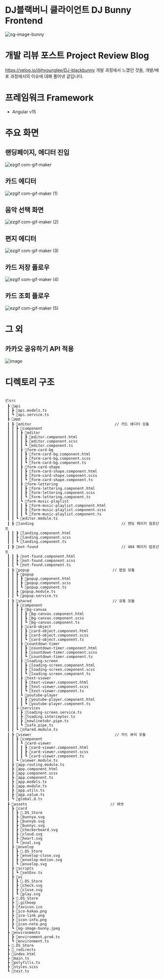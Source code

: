 # DJ블랙버니 클라이언트 DJ Bunny Frontend
![og-image-bunny](https://user-images.githubusercontent.com/48678660/214809468-3ddd67da-9119-46e9-b25a-b61b91d397c4.jpeg)

# 개발 리뷰 포스트 Project Review Blog
https://velog.io/@hyounglee/DJ-blackbunny
개발 과정에서 느꼈던 것들, 개발/배포 과정에서의 이슈에 대해 풀어낸 글입니다.

# 프레임워크 Framework
- Angular v15



# 주요 화면
## 랜딩페이지, 에디터 진입
![ezgif com-gif-maker](https://user-images.githubusercontent.com/48678660/214815695-e1910351-8683-436f-8a20-661ce7cb0396.gif)

## 카드 에디터
![ezgif com-gif-maker (1)](https://user-images.githubusercontent.com/48678660/214815987-4cb5d0e0-09b5-4de1-8497-53f80de64e9a.gif)

## 음악 선택 화면
![ezgif com-gif-maker (2)](https://user-images.githubusercontent.com/48678660/214816960-7aa8b436-e299-44ce-b822-dc4ade0ba9b1.gif)

## 편지 에디터
![ezgif com-gif-maker (3)](https://user-images.githubusercontent.com/48678660/214817192-d2866e0c-4284-4892-8c7e-609c90f578d9.gif)

## 카드 저장 플로우
![ezgif com-gif-maker (4)](https://user-images.githubusercontent.com/48678660/214817600-30fc6f67-81af-47b8-9cca-fe16be6b00c3.gif)

## 카드 조회 플로우
![ezgif com-gif-maker (5)](https://user-images.githubusercontent.com/48678660/214817618-ff1edc80-3da0-4006-883f-f80536cd58d0.gif)

# 그 외
## 카카오 공유하기 API 적용
![image](https://user-images.githubusercontent.com/48678660/214817822-8de75ef5-4ebc-4c3b-9224-b15b4250325a.png)


# 디렉토리 구조
```

📦src
 ┣ 📂api
 ┃ ┣ 📜api.models.ts
 ┃ ┗ 📜api.service.ts
 ┣ 📂app
 ┃ ┣ 📂editor                                      // 카드 에디터 모듈
 ┃ ┃ ┣ 📂component
 ┃ ┃ ┃ ┣ 📂editor
 ┃ ┃ ┃ ┃ ┣ 📜editor.component.html
 ┃ ┃ ┃ ┃ ┣ 📜editor.component.scss
 ┃ ┃ ┃ ┃ ┗ 📜editor.component.ts
 ┃ ┃ ┃ ┣ 📂form-card-bg
 ┃ ┃ ┃ ┃ ┣ 📜form-card-bg.component.html
 ┃ ┃ ┃ ┃ ┣ 📜form-card-bg.component.scss
 ┃ ┃ ┃ ┃ ┗ 📜form-card-bg.component.ts
 ┃ ┃ ┃ ┣ 📂form-card-shape
 ┃ ┃ ┃ ┃ ┣ 📜form-card-shape.component.html
 ┃ ┃ ┃ ┃ ┣ 📜form-card-shape.component.scss
 ┃ ┃ ┃ ┃ ┗ 📜form-card-shape.component.ts
 ┃ ┃ ┃ ┣ 📂form-lettering
 ┃ ┃ ┃ ┃ ┣ 📜form-lettering.component.html
 ┃ ┃ ┃ ┃ ┣ 📜form-lettering.component.scss
 ┃ ┃ ┃ ┃ ┗ 📜form-lettering.component.ts
 ┃ ┃ ┃ ┗ 📂form-music-playlist
 ┃ ┃ ┃ ┃ ┣ 📜form-music-playlist.component.html
 ┃ ┃ ┃ ┃ ┣ 📜form-music-playlist.component.scss
 ┃ ┃ ┃ ┃ ┗ 📜form-music-playlist.component.ts
 ┃ ┃ ┗ 📜editor.module.ts
 ┃ ┣ 📂landing                                        // 랜딩 페이지 컴포넌트
 ┃ ┃ ┣ 📜landing.component.html
 ┃ ┃ ┣ 📜landing.component.scss
 ┃ ┃ ┗ 📜landing.component.ts
 ┃ ┣ 📂not-found                                      // 404 페이지 컴포넌트
 ┃ ┃ ┣ 📜not-found.component.html
 ┃ ┃ ┣ 📜not-found.component.scss
 ┃ ┃ ┗ 📜not-found.component.ts
 ┃ ┣ 📂popup                                      // 팝업 모듈
 ┃ ┃ ┣ 📂popup
 ┃ ┃ ┃ ┣ 📜popup.component.html
 ┃ ┃ ┃ ┣ 📜popup.component.scss
 ┃ ┃ ┃ ┗ 📜popup.component.ts
 ┃ ┃ ┣ 📜popup.module.ts
 ┃ ┃ ┗ 📜popup.service.ts
 ┃ ┣ 📂shared                                     // 공통 모듈
 ┃ ┃ ┣ 📂component
 ┃ ┃ ┃ ┣ 📂bg-canvas
 ┃ ┃ ┃ ┃ ┣ 📜bg-canvas.component.html
 ┃ ┃ ┃ ┃ ┣ 📜bg-canvas.component.scss
 ┃ ┃ ┃ ┃ ┗ 📜bg-canvas.component.ts
 ┃ ┃ ┃ ┣ 📂card-object
 ┃ ┃ ┃ ┃ ┣ 📜card-object.component.html
 ┃ ┃ ┃ ┃ ┣ 📜card-object.component.scss
 ┃ ┃ ┃ ┃ ┗ 📜card-object.component.ts
 ┃ ┃ ┃ ┣ 📂countdown-timer
 ┃ ┃ ┃ ┃ ┣ 📜countdown-timer.component.html
 ┃ ┃ ┃ ┃ ┣ 📜countdown-timer.component.scss
 ┃ ┃ ┃ ┃ ┗ 📜countdown-timer.component.ts
 ┃ ┃ ┃ ┣ 📂loading-screen
 ┃ ┃ ┃ ┃ ┣ 📜loading-screen.component.html
 ┃ ┃ ┃ ┃ ┣ 📜loading-screen.component.scss
 ┃ ┃ ┃ ┃ ┗ 📜loading-screen.component.ts
 ┃ ┃ ┃ ┣ 📂text-viewer
 ┃ ┃ ┃ ┃ ┣ 📜text-viewer.component.html
 ┃ ┃ ┃ ┃ ┣ 📜text-viewer.component.scss
 ┃ ┃ ┃ ┃ ┗ 📜text-viewer.component.ts
 ┃ ┃ ┃ ┗ 📂youtube-player
 ┃ ┃ ┃ ┃ ┣ 📜youtube-player.component.html
 ┃ ┃ ┃ ┃ ┗ 📜youtube-player.component.ts
 ┃ ┃ ┣ 📂services
 ┃ ┃ ┃ ┣ 📜loading-screen.service.ts
 ┃ ┃ ┃ ┣ 📜loading.interceptor.ts
 ┃ ┃ ┃ ┣ 📜newlinetobr.pipe.ts
 ┃ ┃ ┃ ┗ 📜safe.pipe.ts
 ┃ ┃ ┗ 📜shared.module.ts
 ┃ ┣ 📂viewer                                      // 카드 뷰어 모듈
 ┃ ┃ ┣ 📂component
 ┃ ┃ ┃ ┗ 📂card-viewer
 ┃ ┃ ┃ ┃ ┣ 📜card-viewer.component.html
 ┃ ┃ ┃ ┃ ┣ 📜card-viewer.component.scss
 ┃ ┃ ┃ ┃ ┗ 📜card-viewer.component.ts
 ┃ ┃ ┗ 📜viewer.module.ts
 ┃ ┣ 📜app-routing.module.ts
 ┃ ┣ 📜app.component.html
 ┃ ┣ 📜app.component.scss
 ┃ ┣ 📜app.component.ts
 ┃ ┣ 📜app.models.ts
 ┃ ┣ 📜app.module.ts
 ┃ ┣ 📜app.utils.ts
 ┃ ┣ 📜app.value.ts
 ┃ ┗ 📜global.d.ts
 ┣ 📂assets                                      // 에셋
 ┃ ┣ 📂card
 ┃ ┃ ┣ 📜.DS_Store
 ┃ ┃ ┣ 📜bunnya.svg
 ┃ ┃ ┣ 📜bunnyb.svg
 ┃ ┃ ┣ 📜bunnyc.svg
 ┃ ┃ ┣ 📜checkerboard.svg
 ┃ ┃ ┣ 📜cloud.svg
 ┃ ┃ ┣ 📜heart.svg
 ┃ ┃ ┗ 📜oval.svg
 ┃ ┣ 📂envelop
 ┃ ┃ ┣ 📜.DS_Store
 ┃ ┃ ┣ 📜envelop-close.svg
 ┃ ┃ ┣ 📜envelop-motion.svg
 ┃ ┃ ┗ 📜envelop.svg
 ┃ ┣ 📂scripts
 ┃ ┃ ┗ 📜setEnv.ts
 ┃ ┣ 📂ui
 ┃ ┃ ┣ 📜.DS_Store
 ┃ ┃ ┣ 📜check.svg
 ┃ ┃ ┣ 📜close.svg
 ┃ ┃ ┗ 📜play.svg
 ┃ ┣ 📜.DS_Store
 ┃ ┣ 📜.gitkeep
 ┃ ┣ 📜favicon.ico
 ┃ ┣ 📜ico-kakao.png
 ┃ ┣ 📜ico-link.png
 ┃ ┣ 📜icon-info.png
 ┃ ┣ 📜icon-note.png
 ┃ ┗ 📜og-image-bunny.jpeg
 ┣ 📂environments
 ┃ ┣ 📜environment.prod.ts
 ┃ ┗ 📜environment.ts
 ┣ 📜.DS_Store
 ┣ 📜_redirects
 ┣ 📜index.html
 ┣ 📜main.ts
 ┣ 📜polyfills.ts
 ┣ 📜styles.scss
 ┗ 📜test.ts
 
```
